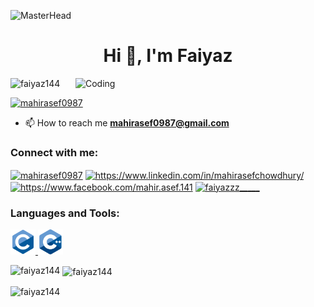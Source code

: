 
![MasterHead](https://camo.githubusercontent.com/d939cf52891b2a827ff56b6a016cc4b4091bdb4f22f6b50aa4094699dcc4a1a3/68747470733a2f2f692e70696e696d672e636f6d2f6f726967696e616c732f31352f65372f65332f31356537653330303136366339363264336238613232663630623563616339652e676966)
<h1 align="center">Hi 👋, I'm Faiyaz</h1>
<img align="right" alt="Coding" width="400" src="https://www.icegif.com/wp-content/uploads/2023/06/icegif-848.gif">
<p align="left"> <img src="https://komarev.com/ghpvc/?username=faiyaz144&label=Profile%20views&color=0e75b6&style=flat" alt="faiyaz144" /> </p>

<p align="left"> <a href="https://twitter.com/mahirasef0987" target="blank"><img src="https://img.shields.io/twitter/follow/mahirasef0987?logo=twitter&style=for-the-badge" alt="mahirasef0987" /></a> </p>

- 📫 How to reach me **mahirasef0987@gmail.com**

<h3 align="left">Connect with me:</h3>
<p align="left">
<a href="https://twitter.com/mahirasef0987" target="blank"><img align="center" src="https://raw.githubusercontent.com/rahuldkjain/github-profile-readme-generator/master/src/images/icons/Social/twitter.svg" alt="mahirasef0987" height="30" width="40" /></a>
<a href="https://linkedin.com/in/https://www.linkedin.com/in/mahirasefchowdhury/" target="blank"><img align="center" src="https://raw.githubusercontent.com/rahuldkjain/github-profile-readme-generator/master/src/images/icons/Social/linked-in-alt.svg" alt="https://www.linkedin.com/in/mahirasefchowdhury/" height="30" width="40" /></a>
<a href="https://fb.com/https://www.facebook.com/mahir.asef.141" target="blank"><img align="center" src="https://raw.githubusercontent.com/rahuldkjain/github-profile-readme-generator/master/src/images/icons/Social/facebook.svg" alt="https://www.facebook.com/mahir.asef.141" height="30" width="40" /></a>
<a href="https://instagram.com/faiyazzz_____" target="blank"><img align="center" src="https://raw.githubusercontent.com/rahuldkjain/github-profile-readme-generator/master/src/images/icons/Social/instagram.svg" alt="faiyazzz_____" height="30" width="40" /></a>
</p>

<h3 align="left">Languages and Tools:</h3>
<p align="left"> <a href="https://www.cprogramming.com/" target="_blank" rel="noreferrer"> <img src="https://raw.githubusercontent.com/devicons/devicon/master/icons/c/c-original.svg" alt="c" width="40" height="40"/> </a> <a href="https://www.w3schools.com/cpp/" target="_blank" rel="noreferrer"> <img src="https://raw.githubusercontent.com/devicons/devicon/master/icons/cplusplus/cplusplus-original.svg" alt="cplusplus" width="40" height="40"/> </a> </p>

<p><img align="left" src="https://github-readme-stats.vercel.app/api/top-langs?username=faiyaz144&show_icons=true&locale=en&layout=compact" alt="faiyaz144" /></p>

<p>&nbsp;<img align="center" src="https://github-readme-stats.vercel.app/api?username=faiyaz144&show_icons=true&locale=en" alt="faiyaz144" /></p>

<p><img align="center" src="https://github-readme-streak-stats.herokuapp.com/?user=faiyaz144&" alt="faiyaz144" /></p>


<!--
**faiyaz144/faiyaz144** is a ✨ _special_ ✨ repository because its `README.md` (this file) appears on your GitHub profile.

Here are some ideas to get you started:

- 🔭 I’m currently working on ...
- 🌱 I’m currently learning ...
- 👯 I’m looking to collaborate on ...
- 🤔 I’m looking for help with ...
- 💬 Ask me about ...
- 📫 How to reach me: ...
- 😄 Pronouns: ...
- ⚡ Fun fact: ...
-->
